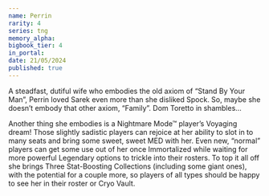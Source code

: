 ```yaml
---
name: Perrin
rarity: 4
series: tng
memory_alpha:
bigbook_tier: 4
in_portal:
date: 21/05/2024
published: true
---
```


A steadfast, dutiful wife who embodies the old axiom of “Stand By Your Man”, Perrin loved Sarek even more than she disliked Spock. So, maybe she doesn’t embody that other axiom, “Family”. Dom Toretto in shambles…

Another thing she embodies is a Nightmare Mode™ player’s Voyaging dream! Those slightly sadistic players can rejoice at her ability to slot in to many seats and bring some sweet, sweet MED with her. Even new, “normal” players can get some use out of her once Immortalized while waiting for more powerful Legendary options to trickle into their rosters. To top it all off she brings Three Stat-Boosting Collections (including some giant ones), with the potential for a couple more, so players of all types should be happy to see her in their roster or Cryo Vault.
